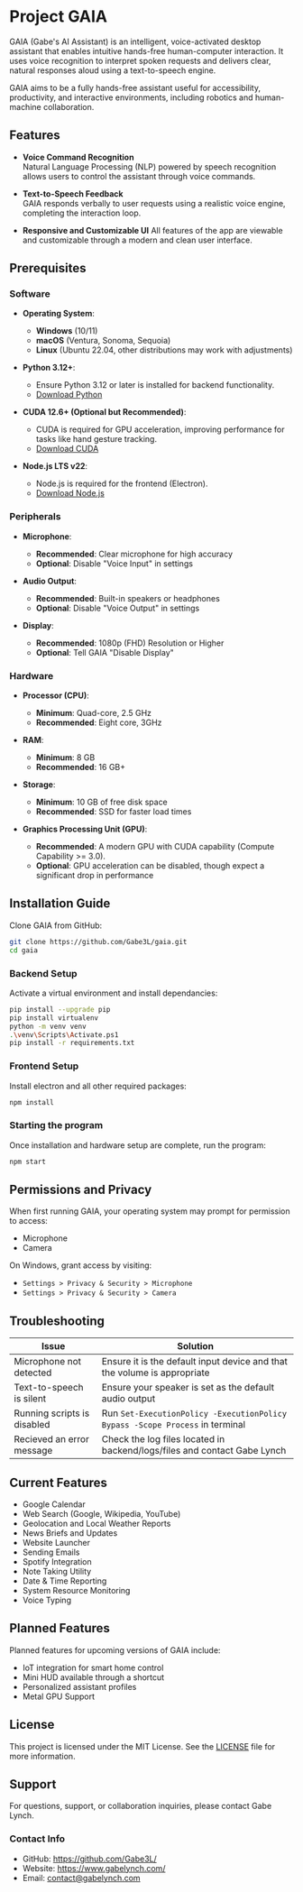 # Project GAIA

GAIA (Gabe's AI Assistant) is an intelligent, voice-activated desktop assistant that enables intuitive hands-free human-computer interaction. It uses voice recognition to interpret spoken requests and delivers clear, natural responses aloud using a text-to-speech engine.

GAIA aims to be a fully hands-free assistant useful for accessibility, productivity, and interactive environments, including robotics and human-machine collaboration.

## Features

- **Voice Command Recognition**  
  Natural Language Processing (NLP) powered by speech recognition allows users to control the assistant through voice commands.

- **Text-to-Speech Feedback**  
  GAIA responds verbally to user requests using a realistic voice engine, completing the interaction loop.

- **Responsive and Customizable UI**
  All features of the app are viewable and customizable through a modern and clean user interface.

## Prerequisites

### Software

- **Operating System**:  
  - **Windows** (10/11)
  - **macOS** (Ventura, Sonoma, Sequoia)
  - **Linux** (Ubuntu 22.04, other distributions may work with adjustments)

- **Python 3.12+**:  
  - Ensure Python 3.12 or later is installed for backend functionality.  
  - [Download Python](https://www.python.org/downloads/)

- **CUDA 12.6+ (Optional but Recommended)**:  
  - CUDA is required for GPU acceleration, improving performance for tasks like hand gesture tracking.  
  - [Download CUDA](https://developer.nvidia.com/cuda-toolkit-archive/)

- **Node.js LTS v22**:  
  - Node.js is required for the frontend (Electron).  
  - [Download Node.js](https://nodejs.org/en/download)

### Peripherals
  
- **Microphone**:
  - **Recommended**: Clear microphone for high accuracy
  - **Optional**: Disable "Voice Input" in settings

- **Audio Output**:  
  - **Recommended**: Built-in speakers or headphones
  - **Optional**: Disable "Voice Output" in settings

- **Display**:
  - **Recommended**: 1080p (FHD) Resolution or Higher
  - **Optional**: Tell GAIA "Disable Display"

### Hardware

- **Processor (CPU)**:
  - **Minimum**: Quad-core, 2.5 GHz
  - **Recommended**: Eight core, 3GHz

- **RAM**:  
  - **Minimum**: 8 GB
  - **Recommended**: 16 GB+

- **Storage**:  
  - **Minimum**: 10 GB of free disk space  
  - **Recommended**: SSD for faster load times

- **Graphics Processing Unit (GPU)**:
  - **Recommended**: A modern GPU with CUDA capability (Compute Capability >= 3.0).  
  - **Optional**: GPU acceleration can be disabled, though expect a significant drop in performance

## Installation Guide

Clone GAIA from GitHub:

```bash
git clone https://github.com/Gabe3L/gaia.git
cd gaia
```

### Backend Setup

Activate a virtual environment and install dependancies:
```bash
pip install --upgrade pip
pip install virtualenv
python -m venv venv
.\venv\Scripts\Activate.ps1
pip install -r requirements.txt
```

### Frontend Setup

Install electron and all other required packages:
```bash
npm install
```

### Starting the program

Once installation and hardware setup are complete, run the program:

```bash
npm start
```

## Permissions and Privacy
When first running GAIA, your operating system may prompt for permission to access:

- Microphone
- Camera

On Windows, grant access by visiting:

- ```Settings > Privacy & Security > Microphone```
- ```Settings > Privacy & Security > Camera```

## Troubleshooting

| **Issue**                        | **Solution**                                                                     |
|----------------------------------|----------------------------------------------------------------------------------|
| Microphone not detected          | Ensure it is the default input device and that the volume is appropriate         |
| Text-to-speech is silent         | Ensure your speaker is set as the default audio output                           |
| Running scripts is disabled      | Run ```Set-ExecutionPolicy -ExecutionPolicy Bypass -Scope Process``` in terminal |
| Recieved an error message        | Check the log files located in backend/logs/files and contact Gabe Lynch         |

## Current Features
- Google Calendar
- Web Search (Google, Wikipedia, YouTube)
- Geolocation and Local Weather Reports
- News Briefs and Updates
- Website Launcher
- Sending Emails
- Spotify Integration
- Note Taking Utility
- Date & Time Reporting
- System Resource Monitoring
- Voice Typing

## Planned Features

Planned features for upcoming versions of GAIA include:

- IoT integration for smart home control
- Mini HUD available through a shortcut
- Personalized assistant profiles
- Metal GPU Support

## License
This project is licensed under the MIT License.
See the [LICENSE](LICENSE) file for more information.

## Support
For questions, support, or collaboration inquiries, please contact Gabe Lynch.

### Contact Info
- GitHub: https://github.com/Gabe3L/
- Website: https://www.gabelynch.com/
- Email: contact@gabelynch.com

